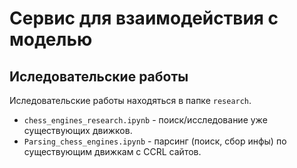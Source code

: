 # Сервис для взаимодействия с моделью

## Иследовательские работы

Иследовательские работы находяться в папке ```research```.

- ```chess_engines_research.ipynb``` - поиск/исследование уже существующих движков.
- ```Parsing_chess_engines.ipynb``` - парсинг (поиск, сбор инфы) по существующим движкам с CCRL сайтов.
